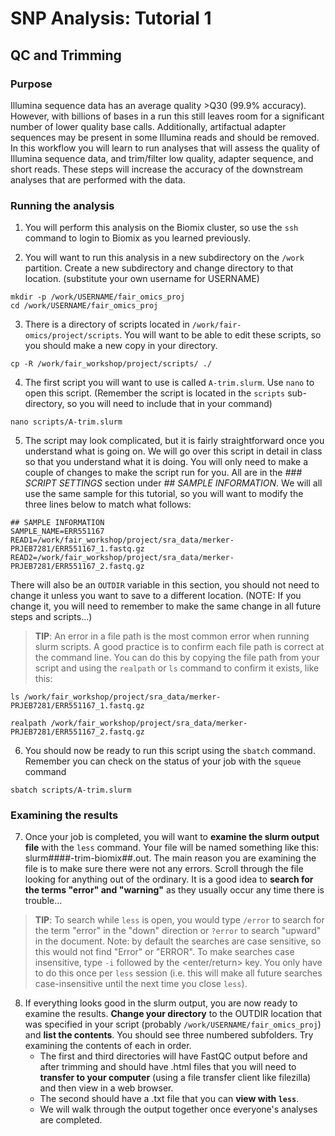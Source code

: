# SNP Analysis: Tutorial 1
## QC and Trimming
### Purpose
Illumina sequence data has an average quality >Q30 (99.9% accuracy). However, with billions of bases in a run this still leaves room for a significant number of lower quality base calls.  Additionally, artifactual adapter sequences may be present in some Illumina reads and should be removed.  In this workflow you will learn to run analyses that will assess the quality of Illumina sequence data, and trim/filter low quality, adapter sequence, and short reads.  These steps will increase the accuracy of the downstream analyses that are performed with the data.

### Running the analysis
1. You will perform this analysis on the Biomix cluster, so use the `ssh` command to login to Biomix as you learned previously.

2. You will want to run this analysis in a new subdirectory on the `/work` partition.  Create a new subdirectory and change directory to that location. (substitute your own username for USERNAME)

```biomix
mkdir -p /work/USERNAME/fair_omics_proj
cd /work/USERNAME/fair_omics_proj
```

3. There is a directory of scripts located in `/work/fair-omics/project/scripts`.  You will want to be able to edit these scripts, so you should make a new copy in your directory. 

```biomix
cp -R /work/fair_workshop/project/scripts/ ./
```

4. The first script you will want to use is called `A-trim.slurm`.  Use `nano` to open this script.  (Remember the script is located in the `scripts` sub-directory, so you will need to include that in your command)

```biomix
nano scripts/A-trim.slurm
```

5. The script may look complicated, but it is fairly straightforward once you understand what is going on.  We will go over this script in detail in class so that you understand what it is doing.  You will only need to make a couple of changes to make the script run for you.  All are in the *### SCRIPT SETTINGS* section under *## SAMPLE INFORMATION*.  We will all use the same sample for this tutorial, so you will want to modify the three lines below to match what follows:

```nano
## SAMPLE INFORMATION
SAMPLE_NAME=ERR551167
READ1=/work/fair_workshop/project/sra_data/merker-PRJEB7281/ERR551167_1.fastq.gz
READ2=/work/fair_workshop/project/sra_data/merker-PRJEB7281/ERR551167_2.fastq.gz
```

There will also be an `OUTDIR` variable in this section, you should not need to change it unless you want to save to a different location.  (NOTE: If you change it, you will need to remember to make the same change in all future steps and scripts...)

> __TIP__: An error in a file path is the most common error when running slurm scripts.  A good practice is to confirm each file path is correct at the command line.  You can do this by copying the file path from your script and using the `realpath` or `ls` command to confirm it exists, like this:

```biomix
ls /work/fair_workshop/project/sra_data/merker-PRJEB7281/ERR551167_1.fastq.gz

realpath /work/fair_workshop/project/sra_data/merker-PRJEB7281/ERR551167_2.fastq.gz
```

6. You should now be ready to run this script using the `sbatch` command.  Remember you can check on the status of your job with the `squeue` command

```biomix
sbatch scripts/A-trim.slurm
```

### Examining the results
7. Once your job is completed, you will want to __examine the slurm output file__ with the `less` command.  Your file will be named something like this: slurm####-trim-biomix##.out.  The main reason you are examining the file is to make sure there were not any errors.  Scroll through the file looking for anything out of the ordinary.  It is a good idea to __search for the terms "error" and "warning"__ as they usually occur any time there is trouble...  

> __TIP__:	To search while `less` is open, you would type `/error` to search for the term "error" in the "down" direction or `?error` to search "upward" in the document.  Note: by default the searches are case sensitive, so this would not find "Error" or "ERROR".  To make searches case insensitive, type `-i` followed by the <enter/return> key.  You only have to do this once per `less` session (i.e. this will make all future searches case-insensitive until the next time you close `less`).

8. If everything looks good in the slurm output, you are now ready to examine the results.  __Change your directory__ to the OUTDIR location that was specified in your script (probably `/work/USERNAME/fair_omics_proj`) and __list the contents__.  You should see three numbered subfolders.  Try examining the contents of each in order.  
	* The first and third directories will have FastQC output before and after trimming and should have .html files that you will need to __transfer to your computer__ (using a file transfer client like filezilla) and then view in a web browser.
	* The second should have a .txt file that you can __view with `less`__.
	* We will walk through the output together once everyone's analyses are completed. 